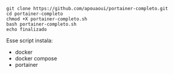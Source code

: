 ```
git clone https://github.com/apouaoui/portainer-completo.git
cd portainer-completo
chmod +X portainer-completo.sh
bash portainer-completo.sh
echo finalizado
```

Esse script instala:
- docker
- docker compose
- portainer
